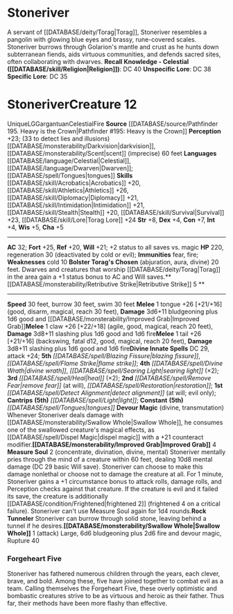 ﻿---
ac: '32'
alignment: LG
burrow_speed: '30'
charisma: '+5'
constitution: '+7'
creature_ability:
- Bolster Torag's Chosen
- Devour Magic
- Improved Grab
- Measure Soul
- Retributive Strike
- Rock
- Tunneler
- Swallow Whole
dexterity: '+4'
element: Fire
fortitude: '+25'
hp: '220'
id: '2709'
immunity:
- '[[DATABASE/trait/Fear|fear]]'
- '[[DATABASE/trait/Fire|fire]]'
intelligence: '+4'
land_speed: '30'
language:
- '[[DATABASE/language/Celestial|Celestial]]'
- '[[DATABASE/language/Dwarven|Dwarven]] ; [[DATABASE/spell/Tongues|tongues]]'
level: '12'
max_speed: '30'
name: Stoneriver
perception: '+23'
rarity: Unique
reflex: '+20'
sense:
- (33 to detect lies and illusions) [[DATABASE/monsterability/Darkvision|darkvision]]
- '[[DATABASE/monsterability/Scent|scent]] (imprecise) 60 feet'
size: Gargantuan
skill:
- '[[DATABASE/skill/Acrobatics|Acrobatics]] +20'
- '[[DATABASE/skill/Athletics|Athletics]] +26'
- '[[DATABASE/skill/Diplomacy|Diplomacy]] +21'
- '[[DATABASE/skill/Intimidation|Intimidation]] +21'
- '[[DATABASE/skill/Stealth|Stealth]] +20'
- '[[DATABASE/skill/Survival|Survival]] +23'
- '[[DATABASE/skill/Lore|Torag Lore]] +24'
source: '[[DATABASE/source/Pathfinder 195. Heavy is the Crown|Pathfinder #195: Heavy
  is the Crown]]'
speed:
- 30 feet
- burrow 30 feet
- swim 30 feet
spell:
- '[[DATABASE/spell/Blazing Fissure|Blazing Fissure]]'
- '[[DATABASE/spell/Detect Alignment|Detect Alignment]]'
- '[[DATABASE/spell/Divine Wrath|Divine Wrath]]'
- '[[DATABASE/spell/Flame Strike|Flame Strike]]'
- '[[DATABASE/spell/Heal|Heal]]'
- '[[DATABASE/spell/Light|Light]]'
- '[[DATABASE/spell/Remove Fear|Remove Fear]]'
- '[[DATABASE/spell/Restoration|Restoration]]'
- '[[DATABASE/spell/Searing Light|Searing Light]]'
- '[[DATABASE/spell/Tongues|Tongues]]'
strength: '+8'
strength_req: '8'
strongest_save:
- Fortitude
swim_speed: '30'
trait:
- '[[DATABASE/trait/Celestial|Celestial]]'
- '[[DATABASE/trait/Fire|Fire]]'
- '[[DATABASE/trait/Unique|Unique]]'
type: Creature
vision: Darkvision
weakest_save:
- Reflex
weakness:
- cold 10
will: '+21'
wisdom: '+5'

---
# Stoneriver

A servant of [[DATABASE/deity/Torag|Torag]], Stoneriver resembles a pangolin with glowing blue eyes and brassy, rune-covered scales. Stoneriver burrows through Golarion's mantle and crust as he hunts down subterranean fiends, aids virtuous communities, and defends sacred sites, often collaborating with dwarves.
**Recall Knowledge - Celestial ([[DATABASE/skill/Religion|Religion]])**: DC 40
**Unspecific Lore**: DC 38
**Specific Lore**: DC 35

# Stoneriver<span class="item-type">Creature 12</span>

<span class="trait-unique item-trait">Unique</span><span class="trait-alignment item-trait">LG</span><span class="trait-size item-trait">Gargantuan</span><span class="item-trait">Celestial</span><span class="item-trait">Fire</span>
**Source** [[DATABASE/source/Pathfinder 195. Heavy is the Crown|Pathfinder #195: Heavy is the Crown]]
**Perception** +23; (33 to detect lies and illusions) [[DATABASE/monsterability/Darkvision|darkvision]], [[DATABASE/monsterability/Scent|scent]] (imprecise) 60 feet
**Languages** [[DATABASE/language/Celestial|Celestial]], [[DATABASE/language/Dwarven|Dwarven]]; [[DATABASE/spell/Tongues|tongues]]
**Skills** [[DATABASE/skill/Acrobatics|Acrobatics]] +20, [[DATABASE/skill/Athletics|Athletics]] +26, [[DATABASE/skill/Diplomacy|Diplomacy]] +21, [[DATABASE/skill/Intimidation|Intimidation]] +21, [[DATABASE/skill/Stealth|Stealth]] +20, [[DATABASE/skill/Survival|Survival]] +23, [[DATABASE/skill/Lore|Torag Lore]] +24
**Str** +8, **Dex** +4, **Con** +7, **Int** +4, **Wis** +5, **Cha** +5

---
**AC** 32; **Fort** +25, **Ref** +20, **Will** +21; +2 status to all saves vs. magic
**HP** 220, regeneration 30 (deactivated by cold or evil); **Immunities** fear, fire; **Weaknesses** cold 10
<span class="in-box-ability">**Bolster Torag's Chosen** (abjuration, aura, divine) 20 feet. Dwarves and creatures that worship [[DATABASE/deity/Torag|Torag]] in the area gain a +1 status bonus to AC and Will saves.</span><span class="in-box-ability">**[[DATABASE/monsterability/Retributive Strike|Retributive Strike]] <span class="action-icon">5</span> ** </span>

---
**Speed** 30 feet, burrow 30 feet, swim 30 feet
<span class="in-box-ability">**Melee** <span class="action-icon">1</span> tongue +26 [+21/+16] (good, disarm, magical, reach 30 feet), **Damage** 3d6+11 bludgeoning plus 1d6 good and [[DATABASE/monsterability/Improved Grab|Improved Grab]]</span><span class="in-box-ability">**Melee** <span class="action-icon">1</span> claw +26 [+22/+18] (agile, good, magical, reach 20 feet), **Damage** 3d8+11 slashing plus 1d6 good and 1d6 fire</span><span class="in-box-ability">**Melee** <span class="action-icon">1</span> tail +26 [+21/+16] (backswing, fatal d12, good, magical, reach 20 feet), **Damage** 3d8+11 slashing plus 1d6 good and 1d6 fire</span>**Divine Innate Spells** DC 29, attack +24; **5th** _[[DATABASE/spell/Blazing Fissure|blazing fissure]]_, _[[DATABASE/spell/Flame Strike|flame strike]]_; **4th** _[[DATABASE/spell/Divine Wrath|divine wrath]]_, _[[DATABASE/spell/Searing Light|searing light]]_ (×2); **3rd** _[[DATABASE/spell/Heal|heal]]_ (×2); **2nd** _[[DATABASE/spell/Remove Fear|remove fear]]_ (at will), _[[DATABASE/spell/Restoration|restoration]]_; **1st** _[[DATABASE/spell/Detect Alignment|detect alignment]]_ (at will; evil only); **Cantrips** **(5th)** _[[DATABASE/spell/Light|light]]_; **Constant** **(5th)** _[[DATABASE/spell/Tongues|tongues]]_
<span class="in-box-ability">**Devour Magic** (divine, transmutation) Whenever Stoneriver deals damage with [[DATABASE/monsterability/Swallow Whole|Swallow Whole]], he consumes one of the swallowed creature's magical effects, as [[DATABASE/spell/Dispel Magic|dispel magic]] with a +21 counteract modifier.</span><span class="in-box-ability">**[[DATABASE/monsterability/Improved Grab|Improved Grab]]** <span class="action-icon">4</span> </span><span class="in-box-ability">**Measure Soul** <span class="action-icon">2</span> (concentrate, divination, divine, mental) Stoneriver mentally pries through the mind of a creature within 60 feet, dealing 10d8 mental damage (DC 29 basic Will save). Stoneriver can choose to make this damage nonlethal or choose not to damage the creature at all. For 1 minute, Stoneriver gains a +1 circumstance bonus to attack rolls, damage rolls, and Perception checks against that creature. If the creature is evil and it failed its save, the creature is additionally [[DATABASE/condition/Frightened|frightened 2]] (frightened 4 on a critical failure). Stoneriver can't use Measure Soul again for 1d4 rounds.</span><span class="in-box-ability">**Rock Tunneler** Stoneriver can burrow through solid stone, leaving behind a tunnel if he desires.</span><span class="in-box-ability">**[[DATABASE/monsterability/Swallow Whole|Swallow Whole]]** <span class="action-icon">1</span> (attack) Large, 6d6 bludgeoning plus 2d6 fire and devour magic, Rupture 40</span>

###  Forgeheart Five

Stoneriver has fathered numerous children through the years, each clever, brave, and bold. Among these, five have joined together to combat evil as a team. Calling themselves the Forgeheart Five, these overly optimistic and bombastic creatures strive to be as virtuous and heroic as their father. Thus far, their methods have been more flashy than effective.
